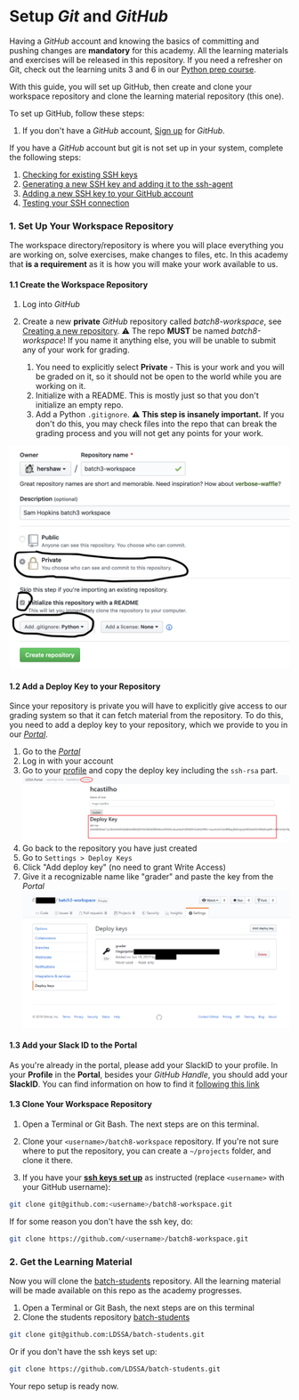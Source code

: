# Setup _Git_ and _GitHub_

Having a _GitHub_ account and knowing the basics of committing and pushing changes are **mandatory** for this academy. All the learning materials and exercises will be released in this repository. If you need a refresher on Git, check out the learning units 3 and 6 in our [Python prep course](https://github.com/LDSSA/ds-prep-course-2024).

With this guide, you will set up GitHub, then create and clone your workspace repository and clone the learning material repository (this one).

To set up GitHub, follow these steps:

1. If you don't have a _GitHub_ account, [Sign up](https://github.com/join) for _GitHub_.

If you have a _GitHub_ account but git is not set up in your system, complete the following steps:

1. [Checking for existing SSH keys](https://help.github.com/en/github/authenticating-to-github/checking-for-existing-ssh-keys)
1. [Generating a new SSH key and adding it to the ssh-agent](https://help.github.com/en/github/authenticating-to-github/generating-a-new-ssh-key-and-adding-it-to-the-ssh-agent)
1. [Adding a new SSH key to your GitHub account](https://help.github.com/en/github/authenticating-to-github/adding-a-new-ssh-key-to-your-github-account)
1. [Testing your SSH connection](https://help.github.com/en/github/authenticating-to-github/testing-your-ssh-connection)

### 1. Set Up Your Workspace Repository

The workspace directory/repository is where you will place everything you are working on, solve exercises, make changes to files, etc. In this academy that **is a requirement** as it is how you will make your work available to us.

#### 1.1 Create the Workspace Repository

1. Log into _GitHub_
1. Create a new **private** _GitHub_ repository called *batch8-workspace*, see
[Creating a new repository](https://help.github.com/en/articles/creating-a-new-repository).
:warning: The repo **MUST** be named *batch8-workspace*! 
If you name it anything else, you will be unable to submit any of your work for grading.

    1. You need to explicitly select **Private** - This is your work and you will be graded on it, so it should not be open to the world while you are working on it.
    1. Initialize with a README.
    This is mostly just so that you don't initialize an empty repo.
    1. Add a Python `.gitignore`. :warning:
    **This step is insanely important.** If you don't do this, you may check files into the repo that can break the grading process and you will not get any points for your work.

![Create Repository](../media/create_repository.png "Create Repository")

#### 1.2 Add a Deploy Key to your Repository

Since your repository is private you will have to explicitly give access to our grading system so that it can fetch material from the repository.
To do this, you need to add a deploy key to your repository, which we
provide to you in our [_Portal_](https://portal.lisbondatascience.org/).

1. Go to the [_Portal_](https://portal.lisbondatascience.org/)
1. Log in with your account
1. Go to your [profile](https://portal.lisbondatascience.org/users/info/) and
copy the deploy key including the `ssh-rsa` part.
![Profile](../media/profile.png "Profile")
1. Go back to the repository you have just created
1. Go to `Settings > Deploy Keys`
1. Click "Add deploy key" (no need to grant Write Access)
1. Give it a recognizable name like "grader" and paste the key from the
_Portal_
![Deploy keys](../media/deploy_key.png "Deploy key")

#### 1.3 Add your Slack ID to the Portal

As you're already in the portal, please add your SlackID to your profile. In your **Profile** in the **Portal**, besides your *GitHub Handle*, you should add your **SlackID**. You can find information on how to find it [following this link](https://moshfeu.medium.com/how-to-find-my-member-id-in-slack-workspace-d4bba942e38c)

#### 1.3 Clone Your Workspace Repository

1. Open a Terminal or Git Bash. The next steps are on this terminal.
1. Clone your `<username>/batch8-workspace` repository. If you're not sure where to put the repository, you can create a `~/projects` folder, and clone it there.

1. If you have your [**ssh keys set up**](#Setup-Git-and-GitHub) as instructed (replace `<username>` with your GitHub username):

```bash
git clone git@github.com:<username>/batch8-workspace.git
```

If for some reason you don't have the ssh key, do:

```bash
git clone https://github.com/<username>/batch8-workspace.git
```

### 2. Get the Learning Material

Now you will clone the [batch-students](https://github.com/LDSSA/batch-students)
repository. All the learning material will be made available on this repo
as the academy progresses.

1. Open a Terminal or Git Bash, the next steps are on this terminal
1. Clone the students repository
[batch-students](https://github.com/LDSSA/batch-students)

```bash
git clone git@github.com:LDSSA/batch-students.git
```

Or if you don't have the ssh keys set up:

```bash
git clone https://github.com/LDSSA/batch-students.git

```

Your repo setup is ready now.
